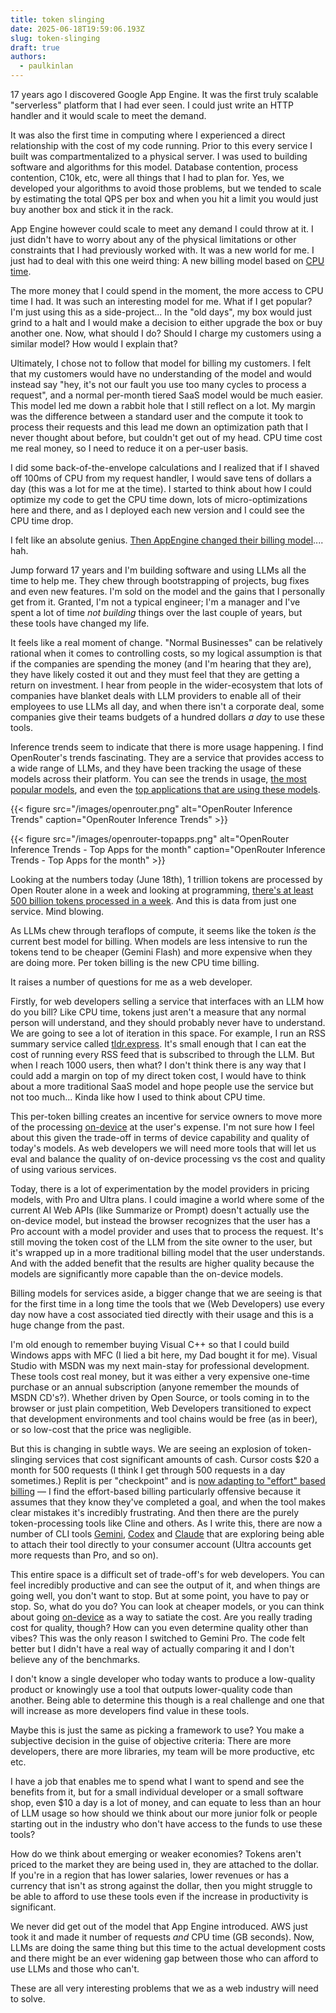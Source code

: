 ```yaml
---
title: token slinging
date: 2025-06-18T19:59:06.193Z
slug: token-slinging
draft: true
authors:
  - paulkinlan
---
```


17 years ago I discovered Google App Engine. It was the first truly scalable "serverless" platform that I had ever seen. I could just write an HTTP handler and it would scale to meet the demand.

It was also the first time in computing where I experienced a direct relationship with the cost of my code running. Prior to this every service I built was compartmentalized to a physical server. I was used to building software and algorithms for this model. Database contention, process contention, C10k, etc, were all things that I had to plan for. Yes, we developed your algorithms to avoid those problems, but we tended to scale by estimating the total QPS per box and when you hit a limit you would just buy another box and stick it in the rack.

App Engine however could scale to meet any demand I could throw at it. I just didn't have to worry about any of the physical limitations or other constraints that I had previously worked with. It was a new world for me. I just had to deal with this one weird thing: A new billing model based on [CPU time](https://web.archive.org/web/20090227045111/http://code.google.com/appengine/docs/quotas.html).

The more money that I could spend in the moment, the more access to CPU time I had. It was such an interesting model for me. What if I get popular? I'm just using this as a side-project... In the "old days", my box would just grind to a halt and I would make a decision to either upgrade the box or buy another one. Now, what should I do? Should I charge my customers using a similar model? How would I explain that?

Ultimately, I chose not to follow that model for billing my customers. I felt that my customers would have no understanding of the model and would instead say "hey, it's not our fault you use too many cycles to process a request", and a normal per-month tiered SaaS model would be much easier. This model led me down a rabbit hole that I still reflect on a lot. My margin was the difference between a standard user and the compute it took to process their requests and this lead me down an optimization path that I never thought about before, but couldn't get out of my head. CPU time cost me real money, so I need to reduce it on a per-user basis.

I did some back-of-the-envelope calculations and I realized that if I shaved off 100ms of CPU from my request handler, I would save tens of dollars a day (this was a lot for me at the time). I started to think about how I could optimize my code to get the CPU time down, lots of micro-optimizations here and there, and as I deployed each new version and I could see the CPU time drop.

I felt like an absolute genius. [Then AppEngine changed their billing model](https://glaforge.dev/posts/2011/09/01/google-app-engine-s-new-pricing-model/).... hah.

Jump forward 17 years and I'm building software and using LLMs all the time to help me. They chew through bootstrapping of projects, bug fixes and even new features. I'm sold on the model and the gains that I personally get from it. Granted, I'm not a typical engineer; I'm a manager and I've spent a lot of time _not building_ things over the last couple of years, but these tools have changed my life.

It feels like a real moment of change. "Normal Businesses" can be relatively rational when it comes to controlling costs, so my logical assumption is that if the companies are spending the money (and I'm hearing that they are), they have likely costed it out and they must feel that they are getting a return on investment. I hear from people in the wider-ecosystem that lots of companies have blanket deals with LLM providers to enable all of their employees to use LLMs all day, and when there isn't a corporate deal, some companies give their teams budgets of a hundred dollars _a day_ to use these tools.

Inference trends seem to indicate that there is more usage happening. I find OpenRouter's trends fascinating. They are a service that provides access to a wide range of LLMs, and they have been tracking the usage of these models across their platform. You can see the trends in usage, [the most popular models](https://openrouter.ai/rankings), and even the [top applications that are using these models](https://openrouter.ai/#:~:text=View%20docs-,Top%20Apps,-Largest%20public%20apps).

{{< figure src="/images/openrouter.png" alt="OpenRouter Inference Trends" caption="OpenRouter Inference Trends" >}}

{{< figure src="/images/openrouter-topapps.png" alt="OpenRouter Inference Trends - Top Apps for the month" caption="OpenRouter Inference Trends - Top Apps for the month" >}}

Looking at the numbers today (June 18th), 1 trillion tokens are processed by Open Router alone in a week and looking at programming, [there's at least 500 billion tokens processed in a week](https://openrouter.ai/rankings/programming?view=week). And this is data from just one service. Mind blowing.

As LLMs chew through teraflops of compute, it seems like the token _is_ the current best model for billing. When models are less intensive to run the tokens tend to be cheaper (Gemini Flash) and more expensive when they are doing more. Per token billing is the new CPU time billing.

It raises a number of questions for me as a web developer.

Firstly, for web developers selling a service that interfaces with an LLM how do you bill? Like CPU time, tokens just aren't a measure that any normal person will understand, and they should probably never have to understand. We are going to see a lot of iteration in this space. For example, I run an RSS summary service called [tldr.express](https://tldr.express). It's small enough that I can eat the cost of running every RSS feed that is subscribed to through the LLM. But when I reach 1000 users, then what? I don't think there is any way that I could add a margin on top of my direct token cost, I would have to think about a more traditional SaaS model and hope people use the service but not too much... Kinda like how I used to think about CPU time.

This per-token billing creates an incentive for service owners to move more of the processing [on-device](/on-device) at the user's expense. I'm not sure how I feel about this given the trade-off in terms of device capability and quality of today's models. As web developers we will need more tools that will let us eval and balance the quality of on-device processing vs the cost and quality of using various services.

Today, there is a lot of experimentation by the model providers in pricing models, with Pro and Ultra plans. I could imagine a world where some of the current AI Web APIs (like Summarize or Prompt) doesn't actually use the on-device model, but instead the browser recognizes that the user has a Pro account with a model provider and uses that to process the request. It's still moving the token cost of the LLM from the site owner to the user, but it's wrapped up in a more traditional billing model that the user understands. And with the added benefit that the results are higher quality because the models are significantly more capable than the on-device models.

Billing models for services aside, a bigger change that we are seeing is that for the first time in a long time the tools that we (Web Developers) use every day now have a cost associated tied directly with their usage and this is a huge change from the past.

I'm old enough to remember buying Visual C++ so that I could build Windows apps with MFC (I lied a bit here, my Dad bought it for me). Visual Studio with MSDN was my next main-stay for professional development. These tools cost real money, but it was either a very expensive one-time purchase or an annual subscription (anyone remember the mounds of MSDN CD's?). Whether driven by Open Source, or tools coming in to the browser or just plain competition, Web Developers transitioned to expect that development environments and tool chains would be free (as in beer), or so low-cost that the price was negligible.

But this is changing in subtle ways. We are seeing an explosion of token-slinging services that cost significant amounts of cash. Cursor costs $20 a month for 500 requests (I think I get through 500 requests in a day sometimes.) Replit is per "checkpoint" and is [now adapting to "effort" based billing](https://blog.replit.com/effort-based-pricing) &mdash; I find the effort-based billing particularly offensive because it assumes that they know they've completed a goal, and when the tool makes clear mistakes it's incredibly frustrating. And then there are the purely token-processing tools like Cline and others. As I write this, there are now a number of CLI tools [Gemini](https://github.com/google-gemini/gemini-cli), [Codex](https://openai.com/index/introducing-codex/) and [Claude](https://www.anthropic.com/claude-code) that are exploring being able to attach their tool directly to your consumer account (Ultra accounts get more requests than Pro, and so on).

This entire space is a difficult set of trade-off's for web developers. You can feel incredibly productive and can see the output of it, and when things are going well, you don't want to stop. But at some point, you have to pay or stop. So, what do you do? You can look at cheaper models, or you can think about going [on-device](/on-device) as a way to satiate the cost. Are you really trading cost for quality, though? How can you even determine quality other than vibes? This was the only reason I switched to Gemini Pro. The code felt better but I didn't have a real way of actually comparing it and I don't believe any of the benchmarks.

I don't know a single developer who today wants to produce a low-quality product or knowingly use a tool that outputs lower-quality code than another. Being able to determine this though is a real challenge and one that will increase as more developers find value in these tools.

Maybe this is just the same as picking a framework to use? You make a subjective decision in the guise of objective criteria: There are more developers, there are more libraries, my team will be more productive, etc etc.

I have a job that enables me to spend what I want to spend and see the benefits from it, but for a small individual developer or a small software shop, even $10 a day is a lot of money, and can equate to less than an hour of LLM usage so how should we think about our more junior folk or people starting out in the industry who don't have access to the funds to use these tools?

How do we think about emerging or weaker economies? Tokens aren't priced to the market they are being used in, they are attached to the dollar. If you're in a region that has lower salaries, lower revenues or has a currency that isn't as strong against the dollar, then you might struggle to be able to afford to use these tools even if the increase in productivity is significant.

We never did get out of the model that App Engine introduced. AWS just took it and made it number of requests _and_ CPU time (GB seconds). Now, LLMs are doing the same thing but this time to the actual development costs and there might be an ever widening gap between those who can afford to use LLMs and those who can't.

These are all very interesting problems that we as a web industry will need to solve.
